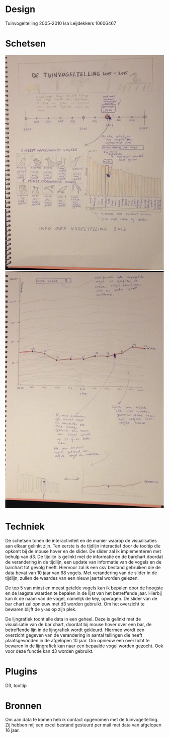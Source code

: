# Design

Tuinvogeltelling 2005-2010
Isa Leijdekkers
10606467

# Schetsen

![](/doc/schets4.png)
![](/doc/schets5.png)

# Techniek

De schetsen tonen de interactiviteit en de manier waarop de visualisaties aan elkaar gelinkt zijn. Ten eerste is de tijdlijn interactief door de tooltip die opkomt bij de mouse hover en de slider. De slider zal ik implementeren met behulp van d3.
De tijdlijn is gelinkt met de informatie en de barchart doordat de verandering in de tijdlijn, een update van informatie van de vogels en de barchart tot gevolg heeft. Hiervoor zal ik een csv bestand gebruiken die de data bevat van 10 jaar van 68 vogels. Met verandering van de slider in de tijdlijn, zullen de waardes van een nieuw jaartal worden gelezen.

De top 5 van minst en meest getelde vogels kan ik bepalen door de hoogste en de laagste waarden te bepalen in de lijst van het betreffende jaar. Hierbij kan ik de naam van de vogel, namelijk de key, opvragen. De slider van de bar chart zal opnieuw met d3 worden gebruikt. Om het overzicht te bewaren blijft de y-as op zijn plek.

De lijngrafiek toont alle data in een geheel. Deze is gelinkt met de visualisatie van de bar chart, doordat bij mouse hover over een bar, de betreffende lijn in de lijngrafiek wordt gekleurd. Hiermee wordt een overzicht gegeven van de verandering in aantal tellingen die heeft plaatsgevonden in de afgelopen 10 jaar. Om opnieuw een overzicht te bewaren in de lijngrafiek kan naar een bepaalde vogel worden gezocht. Ook voor deze functie kan d3 worden gebruikt.

# Plugins
D3, tooltip

# Bronnen

Om aan data te komen heb ik contact opgenomen met de tuinvogeltelling. Zij hebben mij een excel bestand gestuurd per mail met data van afgelopen 16 jaar.
